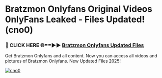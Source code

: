 # Bratzmon Onlyfans Original Videos 0nlyFans Leaked - Files Updated! (cno0)

<h3>🔴 CLICK HERE 🌐==►► <a href="https://tinyurl.com/2wckxsce" rel="nofollow">Bratzmon Onlyfans Updated Files</a></h3>

Get Bratzmon Onlyfans and all content. Now you can access all videos and pictures of Bratzmon Onlyfans. New Updated Files 2025!

[![cno0](https://i.imgur.com/AFduVYN.gif)](https://tinyurl.com/2wckxsce)
